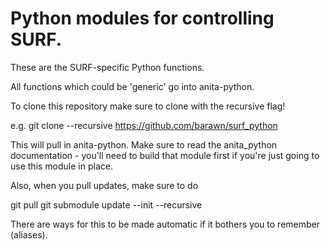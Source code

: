 # Python modules for controlling SURF.

These are the SURF-specific Python functions.

All functions which could be 'generic' go into anita-python.

To clone this repository make sure to clone with the recursive flag!

e.g. git clone --recursive https://github.com/barawn/surf_python 

This will pull in anita-python. Make sure to read the anita_python
documentation - you'll need to build that module first if you're
just going to use this module in place.

Also, when you pull updates, make sure to do

git pull
git submodule update --init --recursive

There are ways for this to be made automatic if it bothers you to
remember (aliases).